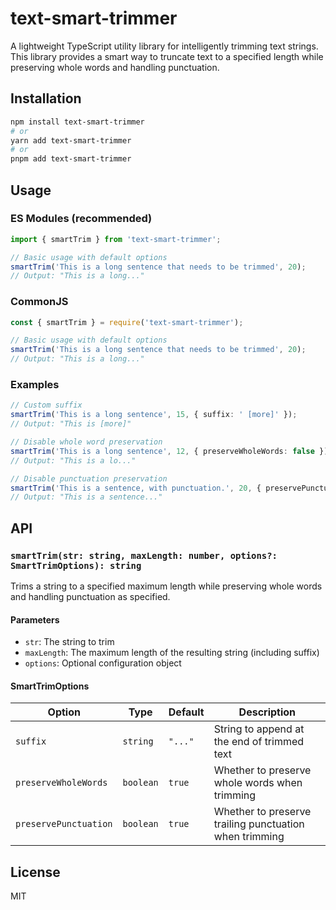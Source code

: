# text-smart-trimmer

A lightweight TypeScript utility library for intelligently trimming text strings. This library provides a smart way to truncate text to a specified length while preserving whole words and handling punctuation.

## Installation

```bash
npm install text-smart-trimmer
# or
yarn add text-smart-trimmer
# or
pnpm add text-smart-trimmer
```

## Usage

### ES Modules (recommended)

```typescript
import { smartTrim } from 'text-smart-trimmer';

// Basic usage with default options
smartTrim('This is a long sentence that needs to be trimmed', 20);
// Output: "This is a long..."
```

### CommonJS

```javascript
const { smartTrim } = require('text-smart-trimmer');

// Basic usage with default options
smartTrim('This is a long sentence that needs to be trimmed', 20);
// Output: "This is a long..."
```

### Examples

```typescript
// Custom suffix
smartTrim('This is a long sentence', 15, { suffix: ' [more]' });
// Output: "This is [more]"

// Disable whole word preservation
smartTrim('This is a long sentence', 12, { preserveWholeWords: false });
// Output: "This is a lo..."

// Disable punctuation preservation
smartTrim('This is a sentence, with punctuation.', 20, { preservePunctuation: false });
// Output: "This is a sentence..."
```

## API

### `smartTrim(str: string, maxLength: number, options?: SmartTrimOptions): string`

Trims a string to a specified maximum length while preserving whole words and handling punctuation as specified.

#### Parameters

- `str`: The string to trim
- `maxLength`: The maximum length of the resulting string (including suffix)
- `options`: Optional configuration object

#### SmartTrimOptions

| Option | Type | Default | Description |
|--------|------|---------|-------------|
| `suffix` | `string` | `"..."` | String to append at the end of trimmed text |
| `preserveWholeWords` | `boolean` | `true` | Whether to preserve whole words when trimming |
| `preservePunctuation` | `boolean` | `true` | Whether to preserve trailing punctuation when trimming |

## License

MIT